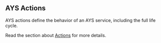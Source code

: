 ## AYS Actions

AYS actions define the behavior of an AYS service, including the full life cycle.

Read the section about [Actions](5_AYS_actions.html) for more details.